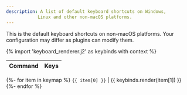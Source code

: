 ```yaml
---
description: A list of default keyboard shortcuts on Windows,
            Linux and other non-macOS platforms.
---
```


This is the default keyboard shortcuts on non-macOS platforms.
Your configuration may differ as plugins can modify them.

{% import 'keyboard_renderer.j2' as keybinds with context %}

| Command | Keys
| ------- | ----
{%- for item in keymap %}
`{{ item[0] }}` | {{ keybinds.render(item[1]) }}
{%- endfor %}